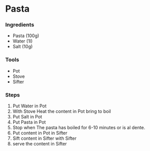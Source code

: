 # Pasta
### Ingredients
- Pasta (100g)
- Water (1l)
- Salt (10g)

### Tools
- Pot
- Stove
- Sifter
### Steps
1. Put Water in Pot
2. With Stove Heat the content in Pot bring to boil
3. Put Salt in Pot
4. Put Pasta in Pot
5. Stop when The pasta has boiled for 6-10 minutes or is al dente.
6. Put content in Pot in Sifter
7. Sift content in Sifter with Sifter
8. serve the content in Sifter 